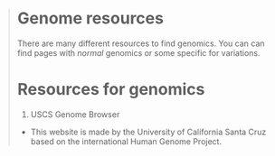 > Genome resources
> ================
>
> There are many different resources to find genomics. You can can find pages with *normal* genomics or some specific for variations.
>
> # Resources for genomics
> 1. USCS Genome Browser
>   * This website is made by the University of California Santa Cruz based on the international Human Genome Project.
